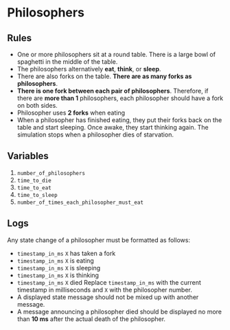 # Philosophers
## Rules
- One or more philosophers sit at a round table.
There is a large bowl of spaghetti in the middle of the table.
- The philosophers alternatively **eat**, **think**, or **sleep**.
- There are also forks on the table. **There are as many forks as philosophers**.
- **There is one fork between each pair of philosophers**. Therefore, if there are **more than 1** philosophers, each philosopher should have a fork on both sides.
- Philosopher uses **2 forks** when eating
- When a philosopher has finished eating, they put their forks back on the table and
start sleeping. Once awake, they start thinking again. The simulation stops when
a philosopher dies of starvation.

## Variables
1. `number_of_philosophers`
2. `time_to_die`
3. `time_to_eat`
4. `time_to_sleep`
5. `number_of_times_each_philosopher_must_eat`

## Logs
Any state change of a philosopher must be formatted as follows:
- `timestamp_in_ms` `X` has taken a fork
- `timestamp_in_ms` `X` is eating
- `timestamp_in_ms` `X` is sleeping
- `timestamp_in_ms` `X` is thinking
- `timestamp_in_ms` `X` died
Replace `timestamp_in_ms` with the current timestamp in milliseconds
and `X` with the philosopher number.
- A displayed state message should not be mixed up with another message.
- A message announcing a philosopher died should be displayed no more than **10 ms**
after the actual death of the philosopher.